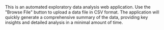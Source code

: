 This is an automated exploratory data analysis web application. Use the "Browse File" button to upload a data file in CSV format. The application will quickly generate a comprehensive summary of the data, providing key insights and detailed analysis in a minimal amount of time.